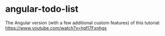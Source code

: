 # angular-todo-list
The Angular version (with a few additional custom features) of this tutorial: https://www.youtube.com/watch?v=hqfI7Fxnhgs
